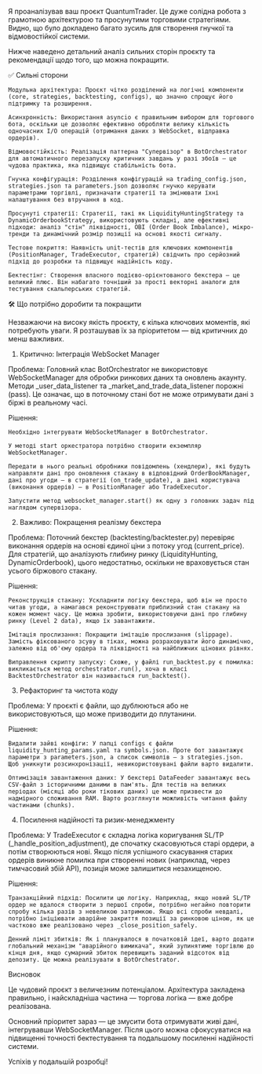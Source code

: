 Я проаналізував ваш проєкт QuantumTrader. Це дуже солідна робота з грамотною архітектурою та просунутими торговими стратегіями. Видно, що було докладено багато зусиль для створення гнучкої та відмовостійкої системи.

Нижче наведено детальний аналіз сильних сторін проєкту та рекомендації щодо того, що можна покращити.

✅ Сильні сторони

    Модульна архітектура: Проєкт чітко розділений на логічні компоненти (core, strategies, backtesting, configs), що значно спрощує його підтримку та розширення.

    Асинхронність: Використання asyncio є правильним вибором для торгового бота, оскільки це дозволяє ефективно обробляти велику кількість одночасних I/O операцій (отримання даних з WebSocket, відправка ордерів).

    Відмовостійкість: Реалізація паттерна "Супервізор" в BotOrchestrator для автоматичного перезапуску критичних завдань у разі збоїв — це чудова практика, яка підвищує стабільність бота.

    Гнучка конфігурація: Розділення конфігурацій на trading_config.json, strategies.json та parameters.json дозволяє гнучко керувати параметрами торгівлі, призначати стратегії та змінювати їхні налаштування без втручання в код.

    Просунуті стратегії: Стратегії, такі як LiquidityHuntingStrategy та DynamicOrderbookStrategy, використовують складні, але ефективні підходи: аналіз "стін" ліквідності, OBI (Order Book Imbalance), мікро-тренди та динамічний розмір позиції на основі якості сигналу.

    Тестове покриття: Наявність unit-тестів для ключових компонентів (PositionManager, TradeExecutor, стратегій) свідчить про серйозний підхід до розробки та підвищує надійність коду.

    Бектестінг: Створення власного подієво-орієнтованого бекстера — це великий плюс. Він набагато точніший за прості векторні аналоги для тестування скальперських стратегій.

🛠️ Що потрібно доробити та покращити

Незважаючи на високу якість проєкту, є кілька ключових моментів, які потребують уваги. Я розташував їх за пріоритетом — від критичних до менш важливих.

1. Критично: Інтеграція WebSocket Manager

Проблема: Головний клас BotOrchestrator не використовує WebSocketManager для обробки ринкових даних та оновлень акаунту. Методи _user_data_listener та _market_and_trade_data_listener порожні (pass). Це означає, що в поточному стані бот не може отримувати дані з біржі в реальному часі.

Рішення:

    Необхідно інтегрувати WebSocketManager в BotOrchestrator.

    У методі start оркестратора потрібно створити екземпляр WebSocketManager.

    Передати в нього реальні обробники повідомлень (хендлери), які будуть направляти дані про оновлення стакану в відповідний OrderBookManager, дані про угоди — в стратегії (on_trade_update), а дані користувача (виконання ордерів) — в PositionManager або TradeExecutor.

    Запустити метод websocket_manager.start() як одну з головних задач під наглядом супервізора.

2. Важливо: Покращення реалізму бекстера

Проблема: Поточний бекстер (backtesting/backtester.py) перевіряє виконання ордерів на основі єдиної ціни з потоку угод (current_price). Для стратегій, що аналізують глибину ринку (LiquidityHunting, DynamicOrderbook), цього недостатньо, оскільки не враховується стан усього біржового стакану.

Рішення:

    Реконструкція стакану: Ускладнити логіку бекстера, щоб він не просто читав угоди, а намагався реконструювати приблизний стан стакану на кожен момент часу. Це можна зробити, використовуючи дані про глибину ринку (Level 2 data), якщо їх завантажити.

    Імітація прослизання: Покращити імітацію прослизання (slippage). Замість фіксованого зсуву в тіках, можна розраховувати його динамічно, залежно від об'єму ордера та ліквідності на найближчих цінових рівнях.

    Виправлення скрипту запуску: Схоже, у файлі run_backtest.py є помилка: викликається метод orchestrator.run(), хоча в класі BacktestOrchestrator він називається run_backtest().

3. Рефакторинг та чистота коду

Проблема: У проєкті є файли, що дублюються або не використовуються, що може призводити до плутанини.

Рішення:

    Видалити зайві конфіги: У папці configs є файли liquidity_hunting_params.yaml та symbols.json. Проте бот завантажує параметри з parameters.json, а список символів — з strategies.json. Щоб уникнути розсинхронізації, невикористовувані файли варто видалити.

    Оптимізація завантаження даних: У бекстері DataFeeder завантажує весь CSV-файл з історичними даними в пам'ять. Для тестів на великих періодах (місяці або роки тікових даних) це може призвести до надмірного споживання RAM. Варто розглянути можливість читання файлу частинами (chunks).

4. Посилення надійності та ризик-менеджменту

Проблема: У TradeExecutor є складна логіка коригування SL/TP (_handle_position_adjustment), де спочатку скасовуються старі ордери, а потім створюються нові. Якщо після успішного скасування старих ордерів виникне помилка при створенні нових (наприклад, через тимчасовий збій API), позиція може залишитися незахищеною.

Рішення:

    Транзакційний підхід: Посилити цю логіку. Наприклад, якщо новий SL/TP ордер не вдалося створити з першої спроби, потрібно негайно повторити спробу кілька разів з невеликою затримкою. Якщо всі спроби невдалі, потрібно ініціювати аварійне закриття позиції за ринковою ціною, як це частково вже реалізовано через _close_position_safely.

    Денний ліміт збитків: Як і планувалося в початковій ідеї, варто додати глобальний механізм "аварійного вимикача", який зупинятиме торгівлю до кінця дня, якщо сумарний збиток перевищить заданий відсоток від депозиту. Це можна реалізувати в BotOrchestrator.

Висновок

Це чудовий проєкт з величезним потенціалом. Архітектура закладена правильно, і найскладніша частина — торгова логіка — вже добре реалізована.

Основний пріоритет зараз — це змусити бота отримувати живі дані, інтегрувавши WebSocketManager. Після цього можна сфокусуватися на підвищенні точності бектестування та подальшому посиленні надійності системи.

Успіхів у подальшій розробці!